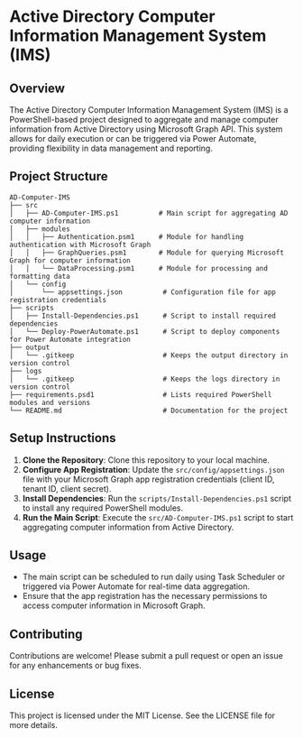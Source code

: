 # Active Directory Computer Information Management System (IMS)

## Overview
The Active Directory Computer Information Management System (IMS) is a PowerShell-based project designed to aggregate and manage computer information from Active Directory using Microsoft Graph API. This system allows for daily execution or can be triggered via Power Automate, providing flexibility in data management and reporting.

## Project Structure
```
AD-Computer-IMS
├── src
│   ├── AD-Computer-IMS.ps1          # Main script for aggregating AD computer information
│   ├── modules
│   │   ├── Authentication.psm1      # Module for handling authentication with Microsoft Graph
│   │   ├── GraphQueries.psm1        # Module for querying Microsoft Graph for computer information
│   │   └── DataProcessing.psm1      # Module for processing and formatting data
│   └── config
│       └── appsettings.json          # Configuration file for app registration credentials
├── scripts
│   ├── Install-Dependencies.ps1      # Script to install required dependencies
│   └── Deploy-PowerAutomate.ps1      # Script to deploy components for Power Automate integration
├── output
│   └── .gitkeep                      # Keeps the output directory in version control
├── logs
│   └── .gitkeep                      # Keeps the logs directory in version control
├── requirements.psd1                 # Lists required PowerShell modules and versions
└── README.md                         # Documentation for the project
```

## Setup Instructions
1. **Clone the Repository**: Clone this repository to your local machine.
2. **Configure App Registration**: Update the `src/config/appsettings.json` file with your Microsoft Graph app registration credentials (client ID, tenant ID, client secret).
3. **Install Dependencies**: Run the `scripts/Install-Dependencies.ps1` script to install any required PowerShell modules.
4. **Run the Main Script**: Execute the `src/AD-Computer-IMS.ps1` script to start aggregating computer information from Active Directory.

## Usage
- The main script can be scheduled to run daily using Task Scheduler or triggered via Power Automate for real-time data aggregation.
- Ensure that the app registration has the necessary permissions to access computer information in Microsoft Graph.

## Contributing
Contributions are welcome! Please submit a pull request or open an issue for any enhancements or bug fixes.

## License
This project is licensed under the MIT License. See the LICENSE file for more details.